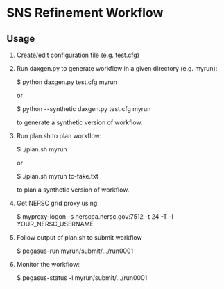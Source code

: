 SNS Refinement Workflow
=======================

Usage
-----
1. Create/edit configuration file (e.g. test.cfg)

2. Run daxgen.py to generate workflow in a given directory (e.g. myrun):

    $ python daxgen.py test.cfg myrun
    
    or
    
    $ python --synthetic daxgen.py test.cfg myrun

    to generate a synthetic version of workflow.


3. Run plan.sh to plan workflow:

    $ ./plan.sh myrun

    or

	$ ./plan.sh myrun tc-fake.txt

	to plan a synthetic version of workflow.

4. Get NERSC grid proxy using:

    $ myproxy-logon -s nerscca.nersc.gov:7512 -t 24 -T -l YOUR_NERSC_USERNAME

5. Follow output of plan.sh to submit workflow

    $ pegasus-run myrun/submit/.../run0001

6. Monitor the workflow:

    $ pegasus-status -l myrun/submit/.../run0001

